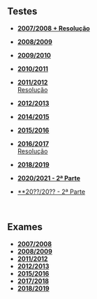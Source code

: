 ## Testes
* [**2007/2008 + Resolução**](POO-Teste-0708-res.pdf)
* [**2008/2009**](POO-Teste-0809.pdf)
* [**2009/2010**](POO-Teste-0910.pdf)
* [**2010/2011**](POO-Teste-1011.pdf)
* [**2011/2012**](POO-Teste-1112.pdf)
<br>  [Resolução](POO-Teste-1112-res.pdf)
* [**2012/2013**](POO-Teste-1213.pdf)
* [**2014/2015**](POO-Teste-1415.pdf)
* [**2015/2016**](POO-Teste-1516.pdf)
* [**2016/2017**](POO-Teste-1617.pdf)
<br>  [Resolução](POO-Teste-1617-res.pdf)
* [**2018/2019**](POO-Teste-1819.pdf)

* [**2020/2021 - 2ª Parte**](POO-Teste-2021-pt2.pdf)
* [**20??/20?? - 2ª Parte](POO-idfk-2021-pt2.pdf)

<br>

## Exames
* [**2007/2008**](POO-Teste-0708.pdf)
* [**2008/2009**](POO-Teste-0809.pdf)
* [**2011/2012**](POO-Teste-1112.pdf)
* [**2012/2013**](POO-Teste-1213.pdf)
* [**2015/2016**](POO-Teste-1516.pdf)
* [**2017/2018**](POO-Teste-1718.pdf)
* [**2018/2019**](POO-Teste-1819.pdf)

